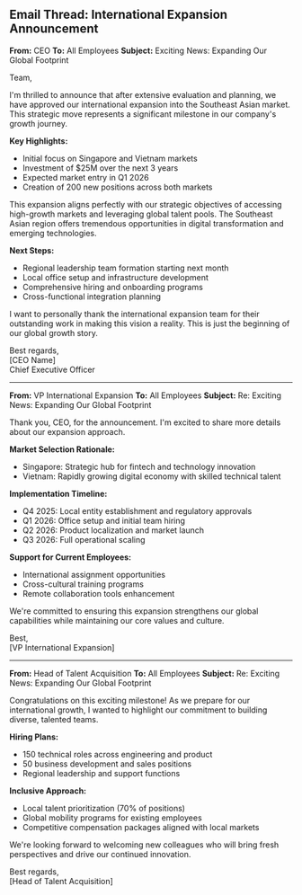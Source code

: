 ## Email Thread: International Expansion Announcement

**From:** CEO
**To:** All Employees
**Subject:** Exciting News: Expanding Our Global Footprint

Team,

I'm thrilled to announce that after extensive evaluation and planning, we have approved our international expansion into the Southeast Asian market. This strategic move represents a significant milestone in our company's growth journey.

**Key Highlights:**
- Initial focus on Singapore and Vietnam markets
- Investment of $25M over the next 3 years
- Expected market entry in Q1 2026
- Creation of 200 new positions across both markets

This expansion aligns perfectly with our strategic objectives of accessing high-growth markets and leveraging global talent pools. The Southeast Asian region offers tremendous opportunities in digital transformation and emerging technologies.

**Next Steps:**
- Regional leadership team formation starting next month
- Local office setup and infrastructure development
- Comprehensive hiring and onboarding programs
- Cross-functional integration planning

I want to personally thank the international expansion team for their outstanding work in making this vision a reality. This is just the beginning of our global growth story.

Best regards,  
[CEO Name]  
Chief Executive Officer

---

**From:** VP International Expansion
**To:** All Employees
**Subject:** Re: Exciting News: Expanding Our Global Footprint

Thank you, CEO, for the announcement. I'm excited to share more details about our expansion approach.

**Market Selection Rationale:**
- Singapore: Strategic hub for fintech and technology innovation
- Vietnam: Rapidly growing digital economy with skilled technical talent

**Implementation Timeline:**
- Q4 2025: Local entity establishment and regulatory approvals
- Q1 2026: Office setup and initial team hiring
- Q2 2026: Product localization and market launch
- Q3 2026: Full operational scaling

**Support for Current Employees:**
- International assignment opportunities
- Cross-cultural training programs
- Remote collaboration tools enhancement

We're committed to ensuring this expansion strengthens our global capabilities while maintaining our core values and culture.

Best,  
[VP International Expansion]

---

**From:** Head of Talent Acquisition
**To:** All Employees
**Subject:** Re: Exciting News: Expanding Our Global Footprint

Congratulations on this exciting milestone! As we prepare for our international growth, I wanted to highlight our commitment to building diverse, talented teams.

**Hiring Plans:**
- 150 technical roles across engineering and product
- 50 business development and sales positions
- Regional leadership and support functions

**Inclusive Approach:**
- Local talent prioritization (70% of positions)
- Global mobility programs for existing employees
- Competitive compensation packages aligned with local markets

We're looking forward to welcoming new colleagues who will bring fresh perspectives and drive our continued innovation.

Best regards,  
[Head of Talent Acquisition]